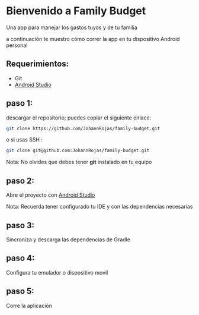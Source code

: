 # Bienvenido a Family Budget

Una app para manejar los gastos tuyos y de tu familia 

a continuación te muestro cómo correr la app en tu dispositivo Android personal

## Requerimientos: 
 - Git
 - [Android Studio](https://developer.android.com/studio)

## paso 1:

descargar el repositorio; puedes copiar el siguiente enlace: 

```bash 
git clone https://github.com/JohannRojas/family-budget.git
```
o si usas SSH : 
```bash
git clone git@github.com:JohannRojas/family-budget.git
```
Nota: No olvides que debes tener **git** instalado en tu equipo

## paso 2:

Abre el proyecto con [Android Studio](https://developer.android.com/studio)

Nota: Recuerda tener configurado tu IDE y con las dependencias necesarias

## paso 3: 

Sincroniza y descarga las dependencias de Gradle

## paso 4:

Configura tu emulador o dispositivo movil

## paso 5:

Corre la aplicación


